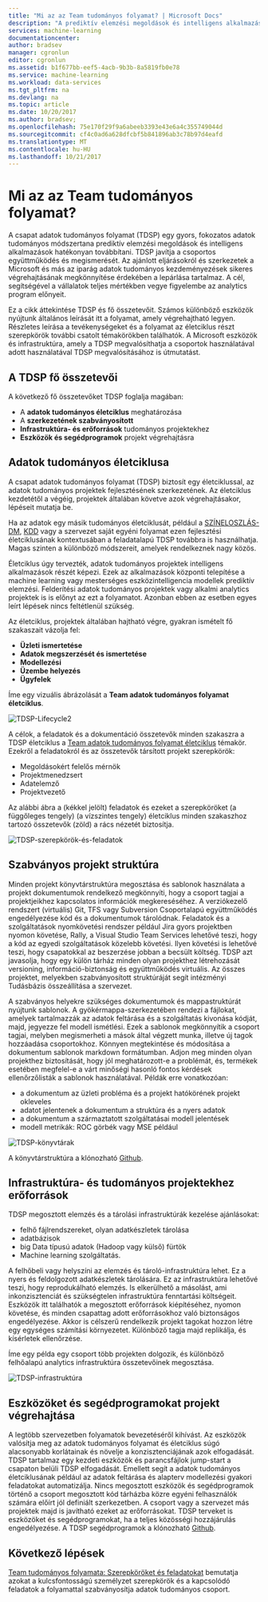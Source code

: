 ```yaml
---
title: "Mi az az Team tudományos folyamat? | Microsoft Docs"
description: "A prediktív elemzési megoldások és intelligens alkalmazások adatok-tudományos módszertannal nyújt."
services: machine-learning
documentationcenter: 
author: bradsev
manager: cgronlun
editor: cgronlun
ms.assetid: b1f677bb-eef5-4acb-9b3b-8a5819fb0e78
ms.service: machine-learning
ms.workload: data-services
ms.tgt_pltfrm: na
ms.devlang: na
ms.topic: article
ms.date: 10/20/2017
ms.author: bradsev;
ms.openlocfilehash: 75e170f29f9a6abeeb3393e43e6a4c355749044d
ms.sourcegitcommit: cf4c0ad6a628dfcbf5b841896ab3c78b97d4eafd
ms.translationtype: MT
ms.contentlocale: hu-HU
ms.lasthandoff: 10/21/2017
---
```

# <a name="what-is-the-team-data-science-process"></a>Mi az az Team tudományos folyamat?

A csapat adatok tudományos folyamat (TDSP) egy gyors, fokozatos adatok tudományos módszertana prediktív elemzési megoldások és intelligens alkalmazások hatékonyan továbbítani. TDSP javítja a csoportos együttműködés és megismerését. Az ajánlott eljárásokról és szerkezetek a Microsoft és más az iparág adatok tudományos kezdeményezések sikeres végrehajtásának megkönnyítése érdekében a lepárlása tartalmaz. A cél, segítségével a vállalatok teljes mértékben vegye figyelembe az analytics program előnyeit.

Ez a cikk áttekintése TDSP és fő összetevőit. Számos különböző eszközök nyújtunk általános leírását itt a folyamat, amely végrehajtható legyen. Részletes leírása a tevékenységeket és a folyamat az életciklus részt szerepkörök további csatolt témakörökben találhatók. A Microsoft eszközök és infrastruktúra, amely a TDSP megvalósíthatja a csoportok használatával adott használatával TDSP megvalósításához is útmutatást.

## <a name="key-components-of-the-tdsp"></a>A TDSP fő összetevői

A következő fő összetevőket TDSP foglalja magában:

- A **adatok tudományos életciklus** meghatározása
- A **szerkezetének szabványosított**
- **Infrastruktúra- és erőforrások** tudományos projektekhez
- **Eszközök és segédprogramok** projekt végrehajtásra


## <a name="data-science-lifecycle"></a>Adatok tudományos életciklusa

A csapat adatok tudományos folyamat (TDSP) biztosít egy életciklussal, az adatok tudományos projektek fejlesztésének szerkezetének. Az életciklus kezdetétől a végéig, projektek általában követve azok végrehajtásakor, lépéseit mutatja be.

Ha az adatok egy másik tudományos életciklusát, például a [SZÍNELOSZLÁS-DM](https://wikipedia.org/wiki/Cross_Industry_Standard_Process_for_Data_Mining), [KDD](https://wikipedia.org/wiki/Data_mining#Process) vagy a szervezet saját egyéni folyamat ezen fejlesztési életciklusának kontextusában a feladatalapú TDSP továbbra is használhatja. Magas szinten a különböző módszereit, amelyek rendelkeznek nagy közös. 

Életciklus úgy tervezték, adatok tudományos projektek intelligens alkalmazások részét képezi. Ezek az alkalmazások központi telepítése a machine learning vagy mesterséges eszközintelligencia modellek prediktív elemzési. Felderítési adatok tudományos projektek vagy alkalmi analytics projektek is is előnyt az ezt a folyamatot. Azonban ebben az esetben egyes leírt lépések nincs feltétlenül szükség.    

Az életciklus, projektek általában hajtható végre, gyakran ismételt fő szakaszait vázolja fel:

* **Üzleti ismertetése**
* **Adatok megszerzését és ismertetése**
* **Modellezési**
* **Üzembe helyezés**
* **Ügyfelek**

Íme egy vizuális ábrázolását a **Team adatok tudományos folyamat életciklus**. 

![TDSP-Lifecycle2](./media/overview/tdsp-lifecycle2.png) 

A célok, a feladatok és a dokumentáció összetevők minden szakaszra a TDSP életciklus a [Team adatok tudományos folyamat életciklus](lifecycle.md) témakör. Ezekről a feladatokról és az összetevők társított projekt szerepkörök:

- Megoldásokért felelős mérnök
- Projektmenedzsert
- Adatelemző
- Projektvezető 

Az alábbi ábra a (kékkel jelölt) feladatok és ezeket a szerepköröket (a függőleges tengely) (a vízszintes tengely) életciklus minden szakaszhoz tartozó összetevők (zöld) a rács nézetét biztosítja. 

![TDSP-szerepkörök-és-feladatok](./media/overview/tdsp-tasks-by-roles.png)

## <a name="standardized-project-structure"></a>Szabványos projekt struktúra

Minden projekt könyvtárstruktúra megosztása és sablonok használata a projekt dokumentumok rendelkező megkönnyíti, hogy a csoport tagjai a projektjeikhez kapcsolatos információk megkereséséhez. A verziókezelő rendszert (virtuális) Git, TFS vagy Subversion Csoportalapú együttműködés engedélyezése kód és a dokumentumok tárolódnak. Feladatok és a szolgáltatások nyomkövetési rendszer például Jira gyors projektben nyomon követése, Rally, a Visual Studio Team Services lehetővé teszi, hogy a kód az egyedi szolgáltatások közelebb követési. Ilyen követési is lehetővé teszi, hogy csapatokkal az beszerzése jobban a becsült költség. TDSP azt javasolja, hogy egy külön tárház minden olyan projekthez létrehozását versioning, információ-biztonság és együttműködés virtuális. Az összes projektet, melyekben szabványosított struktúráját segít intézményi Tudásbázis összeállítása a szervezet.

A szabványos helyekre szükséges dokumentumok és mappastruktúrát nyújtunk sablonok. A gyökérmappa-szerkezetében rendezi a fájlokat, amelyek tartalmazzák az adatok feltárása és a szolgáltatás kivonása kódját, majd, jegyezze fel modell ismétlési. Ezek a sablonok megkönnyítik a csoport tagjai, melyben megismerheti a mások által végzett munka, illetve új tagok hozzáadása csoportokhoz. Könnyen megtekintése és módosítása a dokumentum sablonok markdown formátumban. Adjon meg minden olyan projekthez biztosítását, hogy jól meghatározott-e a problémát, és, termékek esetében megfelel-e a várt minőségi hasonló fontos kérdések ellenőrzőlisták a sablonok használatával. Példák erre vonatkozóan:

- a dokumentum az üzleti probléma és a projekt hatókörének projekt okleveles
- adatot jelentenek a dokumentum a struktúra és a nyers adatok
- a dokumentum a származtatott szolgáltatásai modell jelentések
- modell metrikák: ROC görbék vagy MSE például


![TDSP-könyvtárak](./media/overview/tdsp-dir-structure.png)

A könyvtárstruktúra a klónozható [Github](https://github.com/Azure/Azure-TDSP-ProjectTemplate).

## <a name="infrastructure-and-resources-for-data-science-projects"></a>Infrastruktúra- és tudományos projektekhez erőforrások  

TDSP megosztott elemzés és a tárolási infrastruktúrák kezelése ajánlásokat:

- felhő fájlrendszereket, olyan adatkészletek tárolása 
- adatbázisok
- big Data típusú adatok (Hadoop vagy külső) fürtök 
- Machine learning szolgáltatás. 

A felhőbeli vagy helyszíni az elemzés és tároló-infrastruktúra lehet. Ez a nyers és feldolgozott adatkészletek tárolására. Ez az infrastruktúra lehetővé teszi, hogy reprodukálható elemzés. Is elkerülhető a másolást, ami inkonzisztenciát és szükségtelen infrastruktúra fenntartási költségeit. Eszközök itt találhatók a megosztott erőforrások kiépítéséhez, nyomon követése, és minden csapattag adott erőforrásokhoz való biztonságos engedélyezése. Akkor is célszerű rendelkezik projekt tagokat hozzon létre egy egységes számítási környezetet. Különböző tagja majd replikálja, és kísérletek ellenőrzése.

Íme egy példa egy csoport több projekten dolgozik, és különböző felhőalapú analytics infrastruktúra összetevőinek megosztása.

![TDSP-infrastruktúra](./media/overview/tdsp-analytics-infra.png)


## <a name="tools-and-utilities-for-project-execution"></a>Eszközöket és segédprogramokat projekt végrehajtása

A legtöbb szervezetben folyamatok bevezetéséről kihívást. Az eszközök valósítja meg az adatok tudományos folyamat és életciklus súgó alacsonyabb korlátainak és növelje a konzisztenciájának azok elfogadását. TDSP tartalmaz egy kezdeti eszközök és parancsfájlok jump-start a csapaton belüli TDSP elfogadását. Emellett segít a adatok tudományos életciklusának például az adatok feltárása és alapterv modellezési gyakori feladatokat automatizálja. Nincs megosztott eszközök és segédprogramok történő a csoport megosztott kód tárházba közre egyéni felhasználók számára előírt jól definiált szerkezetben. A csoport vagy a szervezet más projektek majd is javítható ezeket az erőforrásokat. TDSP terveket is eszközöket és segédprogramokat, ha a teljes közösségi hozzájárulás engedélyezése. A TDSP segédprogramok a klónozható [Github](https://github.com/Azure/Azure-TDSP-Utilities).


## <a name="next-steps"></a>Következő lépések

[Team tudományos folyamata: Szerepköröket és feladatokat](https://github.com/Azure/Microsoft-TDSP/blob/master/Docs/roles-tasks.md) bemutatja azokat a kulcsfontosságú személyzet szerepkörök és a kapcsolódó feladatok a folyamattal szabványosítja adatok tudományos csoport. 
